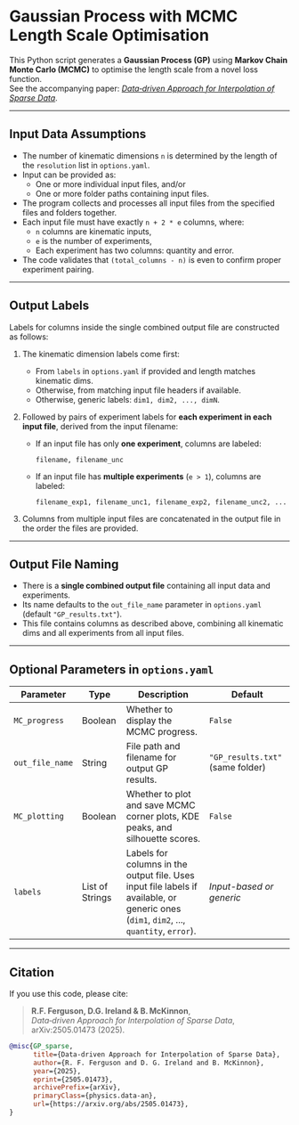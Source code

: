 # Gaussian Process with MCMC Length Scale Optimisation

This Python script generates a **Gaussian Process (GP)** using **Markov Chain Monte Carlo (MCMC)** to optimise the length scale from a novel loss function.  
See the accompanying paper: [*Data‑driven Approach for Interpolation of Sparse Data*](https://arxiv.org/abs/2505.01473).


---
## Input Data Assumptions

- The number of kinematic dimensions `n` is determined by the length of the `resolution` list in `options.yaml`.
- Input can be provided as:
  - One or more individual input files, and/or
  - One or more folder paths containing input files.
- The program collects and processes all input files from the specified files and folders together.
- Each input file must have exactly `n + 2 * e` columns, where:
  - `n` columns are kinematic inputs,
  - `e` is the number of experiments,
  - Each experiment has two columns: quantity and error.
- The code validates that `(total_columns - n)` is even to confirm proper experiment pairing.

---

## Output Labels

Labels for columns inside the single combined output file are constructed as follows:

1. The kinematic dimension labels come first:
   - From `labels` in `options.yaml` if provided and length matches kinematic dims.
   - Otherwise, from matching input file headers if available.
   - Otherwise, generic labels: `dim1, dim2, ..., dimN`.

2. Followed by pairs of experiment labels for **each experiment in each input file**, derived from the input filename:  

   - If an input file has only **one experiment**, columns are labeled:  
     ```
     filename, filename_unc
     ```

   - If an input file has **multiple experiments** (`e > 1`), columns are labeled:  
     ```
     filename_exp1, filename_unc1, filename_exp2, filename_unc2, ...
     ```

3. Columns from multiple input files are concatenated in the output file in the order the files are provided.

---

## Output File Naming

- There is a **single combined output file** containing all input data and experiments.
- Its name defaults to the `out_file_name` parameter in `options.yaml` (default `"GP_results.txt"`).
- This file contains columns as described above, combining all kinematic dims and all experiments from all input files.

---

## Optional Parameters in `options.yaml`

| Parameter        | Type            | Description                                                                                         | Default                          |
|------------------|-----------------|-----------------------------------------------------------------------------------------------------|----------------------------------|
| `MC_progress`    | Boolean         | Whether to display the MCMC progress.                                                              | `False`                          |
| `out_file_name`  | String          | File path and filename for output GP results.                                                      | `"GP_results.txt"` (same folder) |
| `MC_plotting`    | Boolean         | Whether to plot and save MCMC corner plots, KDE peaks, and silhouette scores.                      | `False`                          |
| `labels`         | List of Strings | Labels for columns in the output file. Uses input file labels if available, or generic ones (`dim1`, `dim2`, ..., `quantity`, `error`). | *Input-based or generic*         |

---

## Citation

If you use this code, please cite:

> **R.F. Ferguson, D.G. Ireland & B. McKinnon**,  
> *Data‑driven Approach for Interpolation of Sparse Data*,  
> arXiv:2505.01473 (2025).

```bibtex
@misc{GP_sparse,
      title={Data-driven Approach for Interpolation of Sparse Data}, 
      author={R. F. Ferguson and D. G. Ireland and B. McKinnon},
      year={2025},
      eprint={2505.01473},
      archivePrefix={arXiv},
      primaryClass={physics.data-an},
      url={https://arxiv.org/abs/2505.01473}, 
}
